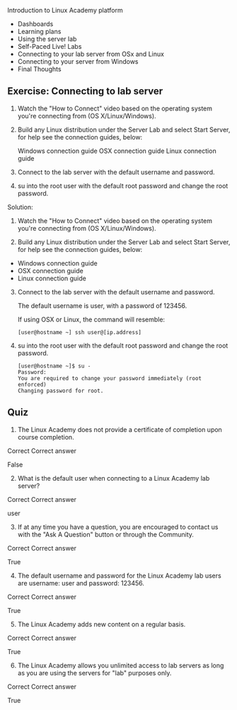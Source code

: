Introduction to Linux Academy platform
* Dashboards
* Learning plans
* Using the server lab
* Self-Paced Live! Labs
* Connecting to your lab server from OSx and Linux
* Connecting to your server from Windows
* Final Thoughts


## Exercise: Connecting to lab server

1. Watch the "How to Connect" video based on the operating system you're connecting from (OS X/Linux/Windows).

2. Build any Linux distribution under the Server Lab and select Start Server, for help see the connection guides, below:

    Windows connection guide
    OSX connection guide
    Linux connection guide

3. Connect to the lab server with the default username and password.

4. su into the root user with the default root password and change the root password.


Solution:


1. Watch the "How to Connect" video based on the operating system you're connecting from (OS X/Linux/Windows).

2. Build any Linux distribution under the Server Lab and select Start Server, for help see the connection guides, below:

* Windows connection guide
* OSX connection guide
* Linux connection guide

3. Connect to the lab server with the default username and password.

    The default username is user, with a password of 123456.

    If using OSX or Linux, the command will resemble:

    `[user@hostname ~] ssh user@[ip.address]`

4. su into the root user with the default root password and change the root password.

    ```
    [user@hostname ~]$ su -
    Password:
    You are required to change your password immediately (root enforced)
    Changing password for root.
    ```

## Quiz



1) The Linux Academy does not provide a certificate of completion upon course completion.

Correct
Correct answer

False

2) What is the default user when connecting to a Linux Academy lab server?

Correct
Correct answer

user

3) If at any time you have a question, you are encouraged to contact us with the "Ask A Question" button or through the Community.

Correct
Correct answer

True

4) The default username and password for the Linux Academy lab users are username: user and password: 123456.

Correct
Correct answer

True

5) The Linux Academy adds new content on a regular basis.

Correct
Correct answer

True

6) The Linux Academy allows you unlimited access to lab servers as long as you are using the servers for "lab" purposes only.

Correct
Correct answer

True
